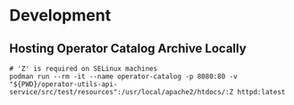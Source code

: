 # Development

## Hosting Operator Catalog Archive Locally

```shell script
# 'Z' is required on SELinux machines
podman run --rm -it --name operator-catalog -p 8080:80 -v "${PWD}/operator-utils-api-service/src/test/resources":/usr/local/apache2/htdocs/:Z httpd:latest
```